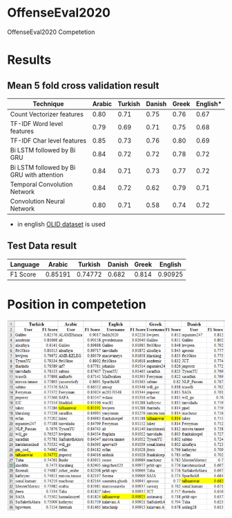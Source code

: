 # OffenseEval2020
OffenseEval2020 Competetion

# Results

## Mean 5 fold cross validation result
<table>
<thead>
  <tr>
    <th>Technique</th>
    <th>Arabic</th>
    <th>Turkish</th>
    <th>Danish</th>
    <th>Greek</th>
    <th>English*</th>
  </tr>
</thead>
<tbody>
  <tr>
    <td>Count Vectorizer features</td>
    <td>0.80</td>
    <td>0.71</td>
    <td>0.75</td>
    <td>0.76</td>
    <td>0.67</td>
  </tr>
  <tr>
    <td>TF-IDF Word level features</td>
    <td>0.79</td>
    <td>0.69</td>
    <td>0.71</td>
    <td>0.75</td>
    <td>0.68</td>
  </tr>
  <tr>
    <td>TF-IDF Char level features</td>
    <td>0.85</td>
    <td>0.73</td>
    <td>0.76</td>
    <td>0.80</td>
    <td>0.69</td>
  </tr>
  <tr>
    <td>Bi LSTM followed by Bi GRU</td>
    <td>0.84</td>
    <td>0.72</td>
    <td>0.72</td>
    <td>0.78</td>
    <td>0.72</td>
  </tr>
  <tr>
    <td>Bi LSTM followed by Bi GRU with attention</td>
    <td>0.84</td>
    <td>0.71</td>
    <td>0.73</td>
    <td>0.77</td>
    <td>0.72</td>
  </tr>
  <tr>
    <td>Temporal Convolution Network</td>
    <td>0.84</td>
    <td>0.72</td>
    <td>0.62</td>
    <td>0.79</td>
    <td>0.71</td>
  </tr>
  <tr>
    <td>Convolution Neural Network</td>
    <td>0.80</td>
    <td>0.71</td>
    <td>0.58</td>
    <td>0.74</td>
    <td>0.72</td>
  </tr>
</tbody>
</table>


* in english [OLID dataset](https://github.com/talhaanwarch/Offensive-Language-Detection) is used
## Test Data result
<table>
<thead>
  <tr>
    <th>Language</th>
    <th>Arabic</th>
    <th>Turkish</th>
    <th>Danish</th>
    <th>Greek</th>
    <th>English</th>
  </tr>
</thead>
<tbody>
  <tr>
    <td>F1 Score</td>
    <td>0.85191</td>
    <td>0.74772</td>
    <td>0.682</td>
    <td>0.814</td>
    <td>0.90925</td>
  </tr>
</tbody>
</table>

# Position in competetion
![Image description](result.png)

